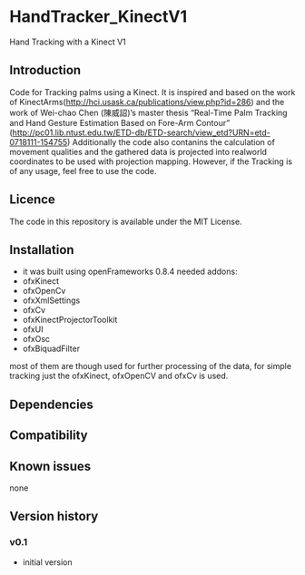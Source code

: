 # HandTracker_KinectV1
Hand Tracking with a Kinect V1

Introduction
------------
Code for Tracking palms using a Kinect. It is inspired and based on the work of KinectArms(http://hci.usask.ca/publications/view.php?id=286) and the work of Wei-chao Chen (陳威詔)’s master thesis “Real-Time Palm Tracking and Hand Gesture Estimation Based on Fore-Arm Contour” (http://pc01.lib.ntust.edu.tw/ETD-db/ETD-search/view_etd?URN=etd-0718111-154755)
Additionally the code also contanins the calculation of movement qualities and the gathered data is projected into realworld coordinates to be used with projection mapping.
However, if the Tracking is of any usage, feel free to use the code.

Licence
-------
The code in this repository is available under the MIT License.

Installation
------------
- it was built using openFrameworks 0.8.4
needed addons:
- ofxKinect
- ofxOpenCv
- ofxXmlSettings
- ofxCv
- ofxKinectProjectorToolkit
- ofxUI
- ofxOsc
- ofxBiquadFilter

most of them are though used for further processing of the data, for simple tracking just the ofxKinect, ofxOpenCV and ofxCv is used. 


Dependencies
------------


Compatibility
------------


Known issues
------------
none

Version history
------------

### v0.1
- initial version
